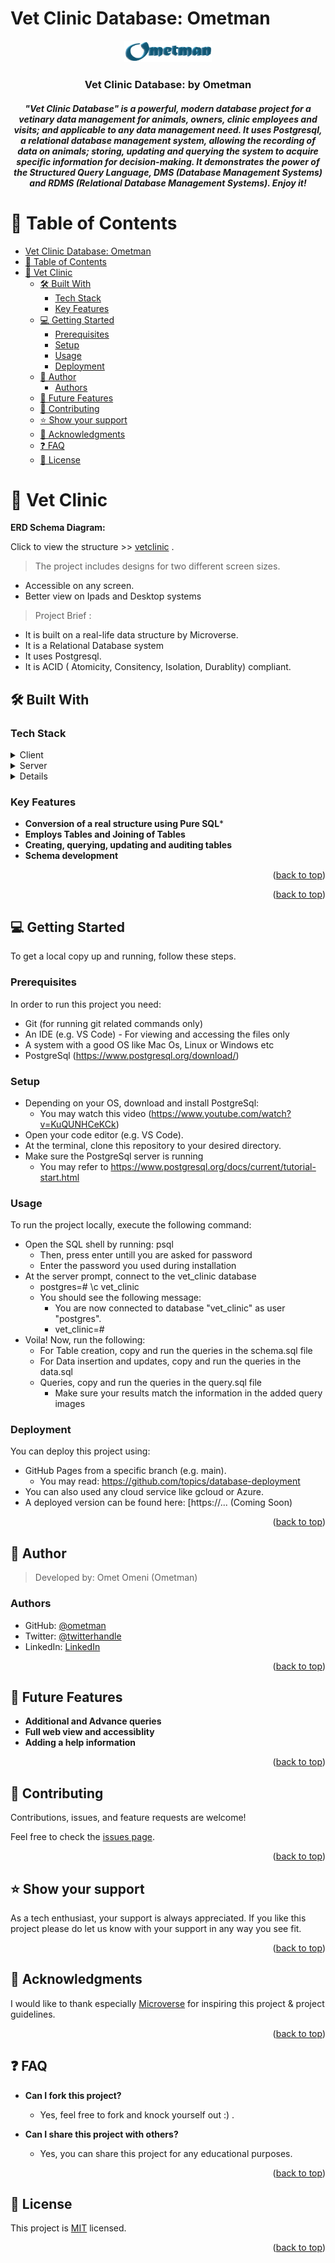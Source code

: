 # Vet Clinic Database: Ometman
<a name="readme-top"></a>

<div align="center">
  <img src="./ometman-logo.png" alt="logo" width="140"  height="auto" />
  <br/>
  <h3><b>Vet Clinic Database: by Ometman</b></h3>
  <h5>"Vet Clinic Database" is a powerful, modern database project for a vetinary data management for animals, owners, clinic employees and visits; and applicable to any data management need. It uses Postgresql, a relational database management system, allowing the recording of data on animals; storing, updating and querying the system to acquire specific information for decision-making. It demonstrates the power of the Structured Query Language, DMS (Database Management Systems) and RDMS (Relational Database Management Systems). Enjoy it!
</div>

# 📗 Table of Contents
- [Vet Clinic Database: Ometman](#vet-clinic-database-ometman)
- [📗 Table of Contents](#-table-of-contents)
- [📖 Vet Clinic ](#-vet-clinic-)
  - [🛠 Built With ](#-built-with-)
    - [Tech Stack ](#tech-stack-)
    - [Key Features ](#key-features-)
  - [💻 Getting Started ](#-getting-started-)
    - [Prerequisites](#prerequisites)
    - [Setup](#setup)
    - [Usage](#usage)
    - [Deployment](#deployment)
  - [👥 Author ](#-author-)
    - [Authors](#authors)
  - [🔭 Future Features ](#-future-features-)
  - [🤝 Contributing ](#-contributing-)
  - [⭐️ Show your support ](#️-show-your-support-)
  - [🙏 Acknowledgments ](#-acknowledgments-)
  - [❓ FAQ ](#-faq-)
  - [📝 License ](#-license-)


# 📖 Vet Clinic <a name="about-project"></a>

**ERD Schema Diagram:**

Click to view the structure >> [vetclinic](./vetclinic.png) .

>The project includes designs for two different screen sizes.
- Accessible on any screen.
- Better view on Ipads and Desktop systems

>Project Brief :
 - It is built on a real-life data structure by Microverse.
 - It is a Relational Database system
 - It uses Postgresql.
 - It is ACID ( Atomicity, Consitency, Isolation, Durablity) compliant.

## 🛠 Built With <a name="built-with"></a>

### Tech Stack <a name="tech-stack"></a>

<details>
  <summary>Client</summary>
  <ul>
    <li>Pure SQL</>
    <li>Postgresql</li>
    <li>Database Management Server funtionalities</li>
    <li>Real-life structure</li>
  </ul>
</details>

<details>
  <summary>Server</summary>
  <ul>
    <li>PostgreSql Server</li>
    <li>Github Servers</li>
  </ul>
</details>

<details>
  <ul>
    <li>PostgreSql Database</li>
  </ul>
</details>

### Key Features <a name="key-features"></a>

- **Conversion of a real structure using Pure SQL***
- **Employs Tables and Joining of Tables**
- **Creating, querying, updating and auditing tables**
- **Schema development**

<p align="right">(<a href="#readme-top">back to top</a>)</p>


<p align="right">(<a href="#readme-top">back to top</a>)</p>


## 💻 Getting Started <a name="getting-started"></a>

To get a local copy up and running, follow these steps.

### Prerequisites

In order to run this project you need:
- Git (for running git related commands only)
- An IDE (e.g. VS Code) - For viewing and accessing the files only
- A system with a good OS like Mac Os, Linux or Windows etc
- PostgreSql (https://www.postgresql.org/download/)
  
### Setup

- Depending on your OS, download and install PostgreSql:
  - You may watch this video (https://www.youtube.com/watch?v=KuQUNHCeKCk)
- Open your code editor (e.g. VS Code).
- At the terminal, clone this repository to your desired directory.
- Make sure the PostgreSql server is running
  - You may refer to https://www.postgresql.org/docs/current/tutorial-start.html

### Usage
To run the project locally, execute the following command:
- Open the SQL shell by running: psql
  - Then, press enter untill you are asked for password
  - Enter the password you used during installation
- At the server prompt, connect to the vet_clinic database
  - postgres=# \c vet_clinic
  - You should see the following message:
    -  You are now connected to database "vet_clinic" as user "postgres".
    -  vet_clinic=#
- Voila! Now, run the following:
  - For Table creation, copy and run the queries in the schema.sql file
  - For Data insertion and updates, copy and run the queries in the data.sql
  - Queries, copy and run the queries in the query.sql file  
    - Make sure your results match the information in the added query images   

### Deployment
You can deploy this project using:
- GitHub Pages from a specific branch (e.g. main).
  - You may read: https://github.com/topics/database-deployment
- You can also used any cloud service like gcloud or Azure.
- A deployed version can be found here:
[https://... (Coming Soon)

<p align="right">(<a href="#readme-top">back to top</a>)</p>

## 👥 Author <a name="authors"></a>

> Developed by: Omet Omeni (Ometman)

### Authors
- GitHub: [@ometman](https://github.com/ometman)
- Twitter: [@twitterhandle](https://twitter.com/ometman)
- LinkedIn: [LinkedIn](https://www.linkedin.com/in/ometman/)

<p align="right">(<a href="#readme-top">back to top</a>)</p>

## 🔭 Future Features <a name="future-features"></a>

- **Additional and Advance queries**
- **Full web view and accessiblity**
- **Adding a help information**

<p align="right">(<a href="#readme-top">back to top</a>)</p>

## 🤝 Contributing <a name="contributing"></a>

Contributions, issues, and feature requests are welcome!

Feel free to check the [issues page](https://github.com/ometman/vet-clinic/issues).

<p align="right">(<a href="#readme-top">back to top</a>)</p>


## ⭐️ Show your support <a name="support"></a>

As a tech enthusiast, your support is always appreciated. If you like this project please do let us know with your support in any way you see fit.

<p align="right">(<a href="#readme-top">back to top</a>)</p>


## 🙏 Acknowledgments <a name="acknowledgements"></a>

I would like to thank especially [Microverse](https://www.microverse.org/) for inspiring this project & project guidelines.

<p align="right">(<a href="#readme-top">back to top</a>)</p>


## ❓ FAQ <a name="faq"></a>
- **Can I fork this project?**
  - Yes, feel free to fork and knock yourself out :) . 

- **Can I share this project with others?**
  - Yes, you can share this project for any educational purposes. 

<p align="right">(<a href="#readme-top">back to top</a>)</p>


## 📝 License <a name="license"></a>
This project is [MIT](./LICENSE) licensed.

<p align="right">(<a href="#readme-top">back to top</a>)</p>
